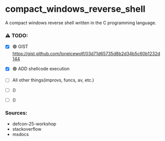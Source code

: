 # compact_windows_reverse_shell
A compact windows reverse shell written in the C programming language. 

### :warning: TODO:
- [x] :green_circle: GIST https://gist.github.com/loneicewolf/03d71d65735d8b2d34b5c60b1232d144
- [x] :green_circle: ADD shellcode execution
- [ ] All other things(improvs, funcs, av, etc.) 
- [ ] ()
- [ ] ()


### Sources:
- defcon-25-workshop
- stackoverflow
- msdocs


